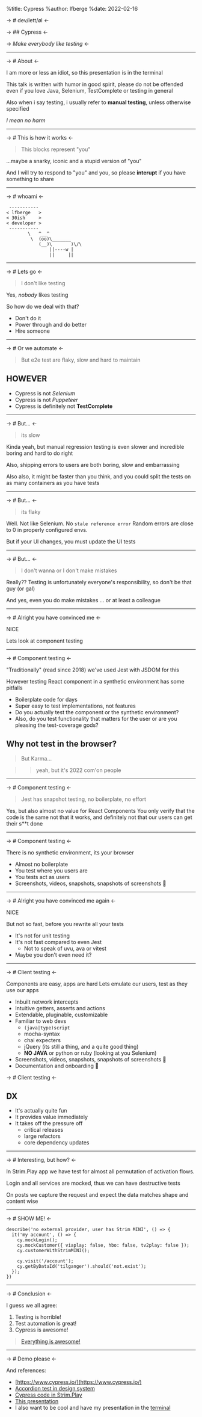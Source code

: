 %title: Cypress
%author: lfberge
%date: 2022-02-16

-> # dev/lett/øl <-

-> ## Cypress <-

-> _Make everybody like testing_ <-

---

-> # About <-

I am more or less an idiot, 
so this presentation is in the terminal

This talk is written with humor in good spirit,
please do not be offended even if you love Java,
Selenium, TestComplete or testing in general

Also when i say testing, i usually refer to 
**manual testing**, unless otherwise specified

_I mean no harm_

---

-> # This is how it works <-

> This blocks represent "you"

...maybe a snarky, iconic and a stupid version of "you"

And I will try to respond to "you" and you, so please
**interupt** if you have something to share

---

-> # whoami <-

```
 -----------
< lfberge   >
< 30ish     >
< developer >
 -----------
        \   ^__^
         \  (oo)\_______
            (__)\       )\/\
                ||----w |
                ||     ||
```

---

-> # Lets go <-

> I don't like testing

Yes, _nobody_ likes testing

So how do we deal with that?
- Don't do it
- Power through and do better
- Hire someone

---

-> # Or we automate <-

> But e2e test are flaky, slow and hard to maintain

## HOWEVER

- Cypress is not _Selenium_
- Cypress is not _Puppeteer_
- Cypress is definitely not **TestComplete**

---

-> # But... <-

> its slow

Kinda yeah, but manual regression testing is even slower
and incredible boring and hard to do right

Also, shipping errors to users are both boring, slow and
embarrassing 

Also also, it might be faster than you think, and you could
split the tests on as many containers as you have tests

---

-> # But... <-

> its flaky

Well. Not like Selenium. No `stale reference error`
Random errors are close to 0 in properly configured envs.

But if your UI changes, you must update the UI tests

---

-> # But... <-

> I don't wanna
or 
> I don't make mistakes

Really?? 
Testing is unfortunately everyone's responsibility, 
so don't be that guy (or gal)

And yes, even you do make mistakes
... or at least a colleague

---

-> # Alright you have convinced me <-

NICE

Lets look at component testing

---

-> # Component testing <-

"Traditionally" (read since 2018) we've used Jest with JSDOM for this

However testing React component in a synthetic environment has some pitfalls

- Boilerplate code for days
- Super easy to test implementations, not features
- Do you actually test the component or the synthetic environment?
- Also, do you test functionality that matters for
  the user or are you pleasing the test-coverage gods?

## Why not test in the browser?

> But Karma...

> > yeah, but it's 2022 com'on people

---

-> # Component testing <-

> Jest has snapshot testing, no boilerplate, no effort

Yes, but also almost no value for React Components
You only verify that the code is the same
not that it works, and definitely not
that our users can get their s**t done

---

-> # Component testing <-

There is no synthetic environment, its your browser

- Almost no boilerplate
- You test where you users are
- You tests act as users
- Screenshots, videos, snapshots, snapshots of screenshots 🤯

---

-> # Alright you have convinced me again <-

NICE

But not so fast, before you rewrite all your tests
- It's not for unit testing
- It's not fast compared to even Jest
  - Not to speak of uvu, ava or vitest
- Maybe you don't even need it?

---

-> # Client testing <-

Components are easy, apps are hard
Lets emulate our users, test as they use our apps

- Inbuilt network intercepts
- Intuitive getters, asserts and actions
- Extendable, pluginable, customizable
- Familiar to web devs
    - `(java|type)script`
    - mocha-syntax
    - chai expecters
    - jQuery (its still a thing, and a quite good thing)
    - **NO JAVA** or python or ruby (looking at you Selenium)
- Screenshots, videos, snapshots, snapshots of screenshots 🤯
- Documentation and onboarding 🤯

-> # Client testing <-

## DX

- It's actually quite fun
- It provides value immediately
- It takes off the pressure off
  - critical releases
  - large refactors
  - core dependency updates

---

-> # Interesting, but how? <-

In Strim.Play app we have test for almost 
all permutation of activation flows.

Login and all services are mocked,
thus we can have destructive tests

On posts we capture the request and expect
the data matches shape and content wise

---

-> # SHOW ME! <-

```
describe('no external provider, user has Strim MINI', () => {
  it('my account', () => {
    cy.mockLogin();
    cy.mockCustomer({ viaplay: false, hbo: false, tv2play: false });
    cy.customerWithStrimMINI();

    cy.visit('/account');
    cy.getByDataId('tilganger').should('not.exist');
  });
})
```

---

-> # Conclusion <-

I guess we all agree:
1. Testing is horrible!
2. Test automation is great!
3. Cypress is awesome!

> [Everything is awesome!](https://www.youtube.com/watch?v=StTqXEQ2l-Y)

---

-> # Demo please <-

And references:
- [https://www.cypress.io/](https://www.cypress.io/)
- [Accordion test in design system](https://git.rikstv.no/rikstv/shared/rikstv.designsystem/-/blob/master/shared-components/src/components/accordion/Accordion.test.tsx)
- [Cypress code in Strim.Play](https://git.rikstv.no/rikstv/apps-team/RiksTV.App.WebApps/-/tree/master/packages/tooling/cypress)
- [This presentation](https://github.com/lfbergee/presentations)
- I also want to be cool and have my presentation in the [terminal](https://github.com/visit1985/mdp)
